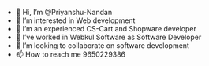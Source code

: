 - 👋 Hi, I’m @Priyanshu-Nandan
- 👀 I’m interested in Web development
- 🌱 I’m an experienced CS-Cart and Shopware developer
- 💞 I’ve worked in Webkul Software as Software Developer
- 💞️ I’m looking to collaborate on software development
- 📫 How to reach me 9650229386

<!---
Priyanshu-Nandan/Priyanshu-Nandan is a ✨ special ✨ repository because its `README.md` (this file) appears on your GitHub profile.
You can click the Preview link to take a look at your changes.
--->
